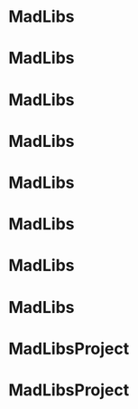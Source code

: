 # MadLibs
# MadLibs
# MadLibs
# MadLibs
# MadLibs
# MadLibs
# MadLibs
# MadLibs
# MadLibsProject
# MadLibsProject
